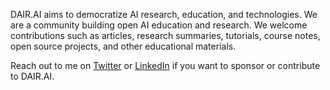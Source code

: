 DAIR.AI aims to democratize AI research, education, and technologies. We are a community building open AI education and research. We welcome contributions such as articles, research summaries, tutorials, course notes, open source projects, and other educational materials.

Reach out to me on [Twitter](https://twitter.com/omarsar0) or [LinkedIn](https://www.linkedin.com/in/omarsar/) if you want to sponsor or contribute to DAIR.AI. 

